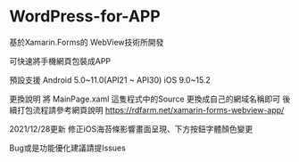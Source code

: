 # WordPress-for-APP
基於Xamarin.Forms的 WebView技術所開發

可快速將手機網頁包裝成APP

預設支援 
Android 5.0~11.0(API21 ~ API30)
iOS 9.0~15.2

更換說明
將 MainPage.xaml 這隻程式中的Source 更換成自己的網域名稱即可
後續打包流程請參考網頁說明 
https://rdfarm.net/xamarin-forms-webview-app/

2021/12/28更新
修正iOS海苔條影響畫面呈現、下方按鈕字體顏色變更

Bug或是功能優化建議請提Issues
